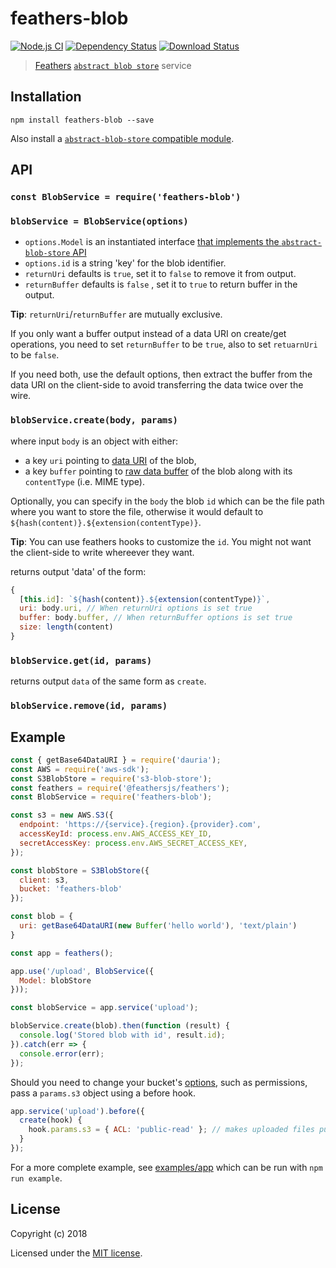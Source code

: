 # feathers-blob

[![Node.js CI](https://github.com/feathersjs-ecosystem/feathers-blob/actions/workflows/node.js.yml/badge.svg)](https://github.com/feathersjs-ecosystem/feathers-blob/actions/workflows/node.js.yml)
[![Dependency Status](https://img.shields.io/david/feathersjs-ecosystem/feathers-blob.svg?style=flat-square)](https://david-dm.org/feathersjs-ecosystem/feathers-blob)
[![Download Status](https://img.shields.io/npm/dm/feathers-blob.svg?style=flat-square)](https://www.npmjs.com/package/feathers-blob)

> [Feathers](http://feathersjs.com) [`abstract blob store`](https://github.com/maxogden/abstract-blob-store) service

## Installation

```shell
npm install feathers-blob --save
```

Also install a [`abstract-blob-store` compatible module](https://github.com/maxogden/abstract-blob-store#some-modules-that-use-this).


## API

### `const BlobService = require('feathers-blob')`

### `blobService = BlobService(options)`

- `options.Model` is an instantiated interface [that implements the `abstract-blob-store` API](https://github.com/maxogden/abstract-blob-store#api)
- `options.id` is a string 'key' for the blob identifier.
- `returnUri` defaults is `true`, set it to `false` to remove it from output.
- `returnBuffer` defaults is `false` , set it to `true` to return buffer in the output. 

**Tip**: `returnUri`/`returnBuffer` are mutually exclusive.

If you only want a buffer output instead of a data URI on create/get operations, you need to set `returnBuffer` to be `true`, also to set `retuarnUri` to be `false`.

If you need both, use the default options, then extract the buffer from the data URI on the client-side to avoid transferring the data twice over the wire.

### `blobService.create(body, params)`

where input `body` is an object with either:
* a key `uri` pointing to [data URI](https://en.wikipedia.org/wiki/Data_URI_scheme) of the blob,
* a key `buffer` pointing to [raw data buffer](https://nodejs.org/api/buffer.html) of the blob along with its `contentType` (i.e. MIME type).

Optionally, you can specify in the `body` the blob `id` which can be the file
path where you want to store the file, otherwise it would default to
`${hash(content)}.${extension(contentType)}`.

**Tip**: You can use feathers hooks to customize the `id`. You might not want the
client-side to write whereever they want.

returns output 'data' of the form:

```js
{
  [this.id]: `${hash(content)}.${extension(contentType)}`,
  uri: body.uri, // When returnUri options is set true
  buffer: body.buffer, // When returnBuffer options is set true
  size: length(content)
}
```

### `blobService.get(id, params)`

returns output `data` of the same form as `create`.

### `blobService.remove(id, params)`

## Example

```js
const { getBase64DataURI } = require('dauria');
const AWS = require('aws-sdk');
const S3BlobStore = require('s3-blob-store');
const feathers = require('@feathersjs/feathers');
const BlobService = require('feathers-blob');

const s3 = new AWS.S3({
  endpoint: 'https://{service}.{region}.{provider}.com',
  accessKeyId: process.env.AWS_ACCESS_KEY_ID,
  secretAccessKey: process.env.AWS_SECRET_ACCESS_KEY,
});

const blobStore = S3BlobStore({
  client: s3,
  bucket: 'feathers-blob'
});

const blob = {
  uri: getBase64DataURI(new Buffer('hello world'), 'text/plain')
}

const app = feathers();

app.use('/upload', BlobService({
  Model: blobStore
}));

const blobService = app.service('upload');

blobService.create(blob).then(function (result) {
  console.log('Stored blob with id', result.id);
}).catch(err => {
  console.error(err);
});
```

Should you need to change your bucket's [options](http://docs.aws.amazon.com/AWSJavaScriptSDK/latest/AWS/S3.html#putObject-property), such as permissions, pass a `params.s3` object using a before hook.

```js
app.service('upload').before({
  create(hook) {
    hook.params.s3 = { ACL: 'public-read' }; // makes uploaded files public
  }
});
```

For a more complete example, see [examples/app](./examples/app.js) which can be run with `npm run example`.


## License

Copyright (c) 2018

Licensed under the [MIT license](LICENSE).
